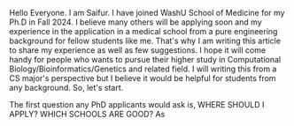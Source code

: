 Hello Everyone. I am Saifur. I have joined WashU School of Medicine for my Ph.D in Fall 2024. I believe many others will be applying soon and my experience in the application in a medical school from a pure engineering background for fellow students like me.
That's why I am writing this article to share my experience as well as few suggestions. I hope it will come handy for people who wants to pursue their higher study in Computational Biology/Bioinformatics/Genetics and related field. I will writing this from a 
CS major's perspective but I believe it would be helpful for students from any background. So, let's start.

The first question any PhD applicants would ask is, WHERE SHOULD I APPLY? WHICH SCHOOLS ARE GOOD? As 
